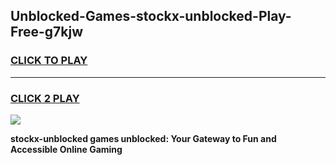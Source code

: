 
## Unblocked-Games-stockx-unblocked-Play-Free-g7kjw
<h3>
<a href="https://premium76.site?title=stockx-unblocked&ref=23A">CLICK TO PLAY</a></h3>
<hr>

<h3>
<a href="https://premium76.site?title=stockx-unblocked&ref=23A">CLICK 2 PLAY</a>
  
</h3>

<a href="https://premium76.site?title=stockx-unblocked&ref=23A"><img src="https://clearcache.store/games.png"></a>


**stockx-unblocked games unblocked: Your Gateway to Fun and Accessible Online Gaming**
